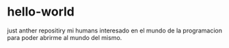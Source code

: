 # hello-world
just anther repositiry
mi humans
interesado en el mundo de la programacion para poder abrirme al mundo del mismo.
